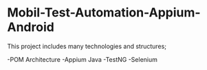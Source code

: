 # Mobil-Test-Automation-Appium-Android

This project includes many technologies and structures;

-POM Architecture
-Appium Java
-TestNG
-Selenium

